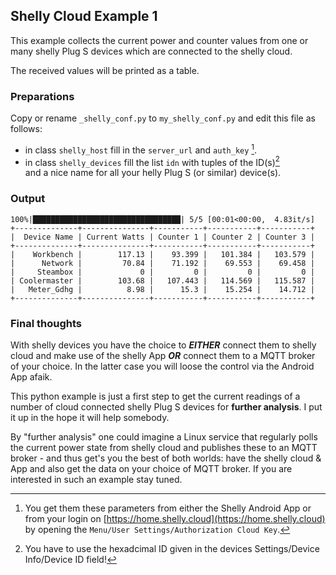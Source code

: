 ## Shelly Cloud Example 1

This example collects the current power and counter values from one or many shelly Plug S devices which are connected to the shelly cloud.

The received values will be printed as a table.

### Preparations
Copy or rename `_shelly_conf.py` to `my_shelly_conf.py` and edit this file as follows:
- in class `shelly_host` fill in the `server_url` and `auth_key` [^1].
- in class `shelly_devices` fill the list `idn` with tuples of the ID(s)[^2]<br>and a nice name for all your helly Plug S (or similar) device(s).

### Output
```
100%|█████████████████████████████████| 5/5 [00:01<00:00,  4.83it/s]
+--------------+---------------+-----------+-----------+-----------+
|  Device Name | Current Watts | Counter 1 | Counter 2 | Counter 3 |
+--------------+---------------+-----------+-----------+-----------+
|    Workbench |        117.13 |    93.399 |   101.384 |   103.579 |
|      Network |         70.84 |    71.192 |    69.553 |    69.458 |
|     Steambox |             0 |         0 |         0 |         0 |
| Coolermaster |        103.68 |   107.443 |   114.569 |   115.587 |
|   Meter_Gdhg |          8.98 |      15.3 |    15.254 |    14.712 |
+--------------+---------------+-----------+-----------+-----------+
```

### Final thoughts
With shelly devices you have the choice to __*EITHER*__ connect them to shelly cloud and make use of the shelly App __*OR*__ connect them to a MQTT broker of your choice. In the latter case you will loose the control via the Android App afaik.

This python example is just a first step to get the current readings of a number of cloud connected shelly Plug S devices for __further analysis__. I put it up in the hope it will help somebody.

By "further analysis" one could imagine a Linux service that regularly polls the current power state from shelly cloud and publishes these to an MQTT broker - and thus get's you the best of both worlds: have the shelly cloud & App and also get the data on your choice of MQTT broker. If you are interested in such an example stay tuned.

[^1]:You get them these parameters from either the Shelly Android App or from your login on [https://home.shelly.cloud](https://home.shelly.cloud) by opening the `Menu/User Settings/Authorization Cloud Key`.
[^2]: You have to use the hexadcimal ID given in the devices Settings/Device Info/Device ID field!
